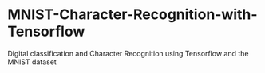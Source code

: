 # MNIST-Character-Recognition-with-Tensorflow
Digital classification and Character Recognition using Tensorflow and the MNIST dataset
